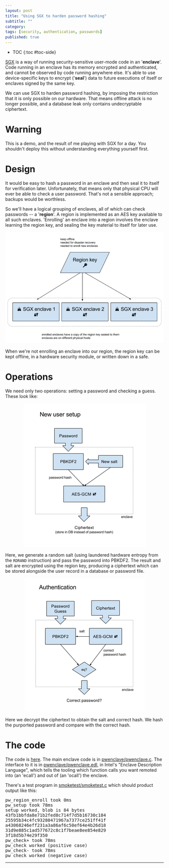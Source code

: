 ```yaml
---
layout: post
title: "Using SGX to harden password hashing"
subtitle: ""
category: 
tags: [security, authentication, passwords]
published: true
---
```


* TOC
{:toc #toc-side}

[SGX][sgx] is a way of running security-sensitive user-mode code in an '**enclave**'.
Code running in an enclave has its memory encrypted and authenticated, and cannot be
observed by code running anywhere else.  It's able to use device-specific
keys to encrypt ('**seal**') data to future executions of itself or enclaves signed by the
same key.

We can use SGX to harden password hashing, by imposing the restriction that it is only
possible on our hardware.  That means offline attack is no longer possible, and a database
leak only contains undecryptable ciphertext.

# Warning

This is a demo, and the result of me playing with SGX for a day.  You shouldn't deploy
this without understanding everything yourself first.

# Design

It would be easy to hash a password in an enclave and then seal it to itself for
verification later.  Unfortunately, that means only that physical CPU will ever
be able to check a user password.  That's not a sensible approach; backups would be
worthless.

So we'll have a logical grouping of enclaves, all of which can check passwords --
a '**region**'.  A region is implemented as an AES key available to all such enclaves.
'Enrolling' an enclave into a region involves the enclave learning the region key,
and sealing the key material to itself for later use.

<div align="center"><img src="/assets/sgx-region.png" alt="diagram showing simple region concept"></div>

When we're not enrolling an enclave into our region, the region key can be kept offline,
in a hardware security module, or written down in a safe.

# Operations

We need only two operations: setting a password and checking a guess.  These look like:

<div align="center"><img src="/assets/sgx-pwsetup.png" alt="diagram showing password setup flow"></div>

Here, we generate a random salt (using laundered hardware entropy from the `RDRAND`
instruction) and pass the password into PBKDF2.  The result and salt are encrypted using
the region key, producing a ciphertext which can be stored alongside the user record
in a database or password file.

<div align="center"><img src="/assets/sgx-pwauth.png" alt="diagram showing password guess flow"></div>

Here we decrypt the ciphertext to obtain the salt and correct hash.  We hash the
purported password and compare with the correct hash.

# The code

The code is [here][code].  The main enclave code is 
in [pwenclave/pwenclave.c][pwenclavec].  The interface to it is
in [pwenclave/pwenclave.edl][pwenclaveedl], in Intel's "Enclave Description Language",
which tells the tooling which function calls you want remoted into (an 'ecall')
and out of (an 'ocall') the enclave.

There's a test program in [smoketest/smoketest.c][smoketestc] which should product
output like this:

<pre>
pw_region_enroll took 0ms
pw_setup took 78ms
setup worked, blob is 84 bytes
43fb1bbfda8e71b2fed8c714f7d5b16730c184
25595b34c4fc93280471967a7377ce251ff41f
a43068246eff231a3a86af6c50ef64e4b26d18
31d9e885c1ad577672c8c1f7beae8ee854e829
3f18d5b74e29f350
pw_check+ took 78ms
pw_check worked (positive case)
pw_check- took 78ms
pw_check worked (negative case)
</pre>

-----

[sgx]: https://software.intel.com/en-us/sgx-sdk
[code]: https://github.com/ctz/sgx-pwenclave
[pwenclavec]: https://github.com/ctz/sgx-pwenclave/blob/master/pwenclave/pwenclave.c
[pwenclaveedl]: https://github.com/ctz/sgx-pwenclave/blob/master/pwenclave/pwenclave.edl
[smoketestc]: https://github.com/ctz/sgx-pwenclave/blob/master/smoketest/smoketest.c
